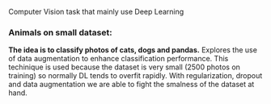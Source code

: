 Computer Vision task that mainly use Deep Learning

### Animals on small dataset: 
**The idea is to classify photos of cats, dogs and pandas.** 
Explores the use of data augmentation to enhance classification performance. 
This techinique is used because the dataset is very small (2500 photos on training) so normally DL tends to overfit rapidly. 
With regularization, dropout and data augmentation we are able to fight the smalness of the dataset at hand. 
